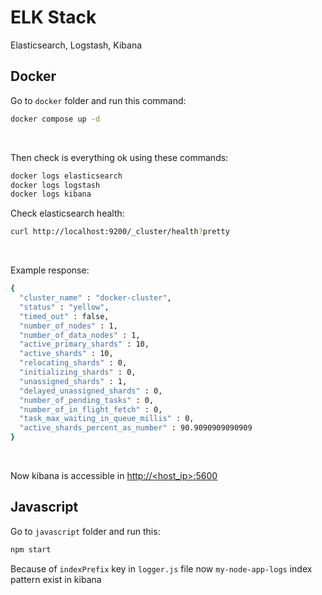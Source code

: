 # ELK Stack
Elasticsearch, Logstash, Kibana
&nbsp;

## Docker
Go to `docker` folder and run this command:
```bash
docker compose up -d
```
&nbsp;

Then check is everything ok using these commands:
```bash
docker logs elasticsearch
docker logs logstash
docker logs kibana
```

Check elasticsearch health:
```bash
curl http://localhost:9200/_cluster/health?pretty
```
&nbsp;

Example response:
```bash
{
  "cluster_name" : "docker-cluster",
  "status" : "yellow",
  "timed_out" : false,
  "number_of_nodes" : 1,
  "number_of_data_nodes" : 1,
  "active_primary_shards" : 10,
  "active_shards" : 10,
  "relocating_shards" : 0,
  "initializing_shards" : 0,
  "unassigned_shards" : 1,
  "delayed_unassigned_shards" : 0,
  "number_of_pending_tasks" : 0,
  "number_of_in_flight_fetch" : 0,
  "task_max_waiting_in_queue_millis" : 0,
  "active_shards_percent_as_number" : 90.9090909090909
}
```
&nbsp;

Now kibana is accessible in [http://<host_ip>:5600](http://<host_ip>:5600)
&nbsp;

## Javascript

Go to `javascript` folder and run this:
```bash
npm start
```

Because of `indexPrefix` key in `logger.js` file now `my-node-app-logs` index pattern exist in kibana